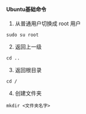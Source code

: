 #### Ubuntu基础命令
1. 从普通用户切换成 root 用户
```
sudo su root
```
2. 返回上一级
```
cd ..
```
3. 返回根目录
```
cd /
```
4. 创建文件夹
```
mkdir <文件夹名字>
```
